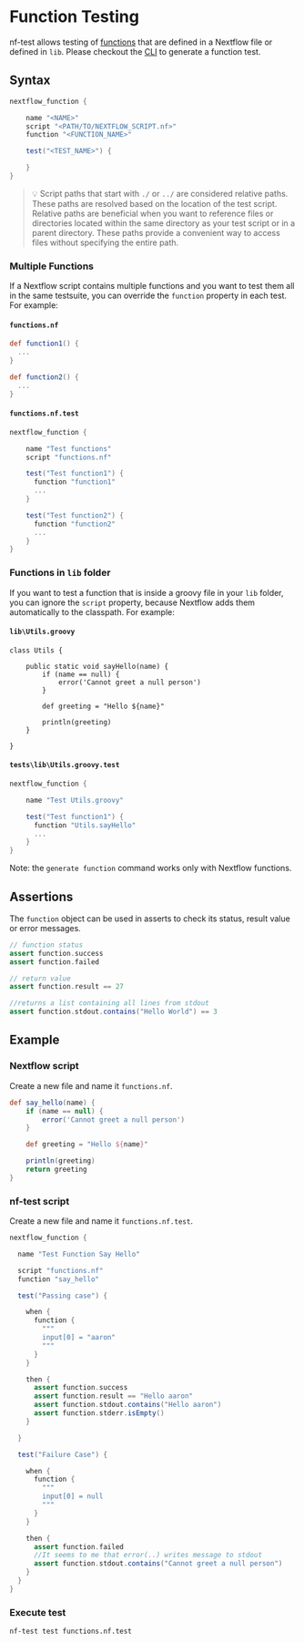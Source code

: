 # Function Testing
nf-test allows testing of [functions](https://www.nextflow.io/docs/latest/dsl2.html#function) that are defined in a Nextflow file or defined in `lib`. Please checkout the [CLI](../cli/generate.md) to generate a function test.

## Syntax
```Groovy
nextflow_function {

    name "<NAME>"
    script "<PATH/TO/NEXTFLOW_SCRIPT.nf>"
    function "<FUNCTION_NAME>"

    test("<TEST_NAME>") {

    }
}
```

>:bulb: Script paths that start with `./` or `../` are considered relative paths. These paths are resolved based on the location of the test script. Relative paths are beneficial when you want to reference files or directories located within the same directory as your test script or in a parent directory. These paths provide a convenient way to access files without specifying the entire path.


### Multiple Functions

If a Nextflow script contains multiple functions and you want to test them all in the same testsuite, you can override the `function` property in each test. For example:

#### `functions.nf`

```Groovy
def function1() {
  ...
}

def function2() {
  ...
}
```

#### `functions.nf.test`

```Groovy
nextflow_function {

    name "Test functions"
    script "functions.nf"

    test("Test function1") {
      function "function1"
      ...
    }

    test("Test function2") {
      function "function2"
      ...
    }
}
```

### Functions in `lib` folder

If you want to test a function that is inside a groovy file in your `lib` folder, you can ignore the `script` property, because Nextflow adds them automatically to the classpath. For example:

#### `lib\Utils.groovy`

```
class Utils {

    public static void sayHello(name) {
        if (name == null) {
            error('Cannot greet a null person')
        }

        def greeting = "Hello ${name}"

        println(greeting)
    }

}
```

#### `tests\lib\Utils.groovy.test`

```Groovy
nextflow_function {

    name "Test Utils.groovy"

    test("Test function1") {
      function "Utils.sayHello"
      ...
    }
}
```

Note: the `generate function` command works only with Nextflow functions.

## Assertions

The `function` object can be used in asserts to check its status, result value or error messages.


```groovy
// function status
assert function.success
assert function.failed

// return value
assert function.result == 27

//returns a list containing all lines from stdout
assert function.stdout.contains("Hello World") == 3
```

## Example

### Nextflow script
Create a new file and name it `functions.nf`.

```Groovy
def say_hello(name) {
    if (name == null) {
        error('Cannot greet a null person')
    }

    def greeting = "Hello ${name}"

    println(greeting)
    return greeting
}
```

### nf-test script
Create a new file and name it `functions.nf.test`.

```Groovy
nextflow_function {

  name "Test Function Say Hello"

  script "functions.nf"
  function "say_hello"

  test("Passing case") {

    when {
      function {
        """
        input[0] = "aaron"
        """
      }
    }

    then {
      assert function.success
      assert function.result == "Hello aaron"
      assert function.stdout.contains("Hello aaron")
      assert function.stderr.isEmpty()
    }

  }

  test("Failure Case") {

    when {
      function {
        """
        input[0] = null
        """
      }
    }

    then {
      assert function.failed
      //It seems to me that error(..) writes message to stdout
      assert function.stdout.contains("Cannot greet a null person")
    }
  }
}
```

### Execute test

```
nf-test test functions.nf.test
```
